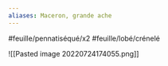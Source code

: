 ```yaml
---
aliases: Maceron, grande ache
---
```


#feuille/pennatiséqué/x2 #feuille/lobé/crénelé




![[Pasted image 20220724174055.png]]